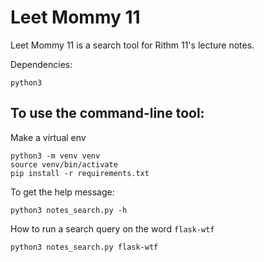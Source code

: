 # Leet Mommy 11

Leet Mommy 11 is a search tool for Rithm 11's lecture notes. 

Dependencies:
```
python3
```

## To use the command-line tool:
Make a virtual env
```
python3 -m venv venv
source venv/bin/activate
pip install -r requirements.txt
```

To get the help message:
```
python3 notes_search.py -h
```

How to run a search query on the word `flask-wtf`

```
python3 notes_search.py flask-wtf
```